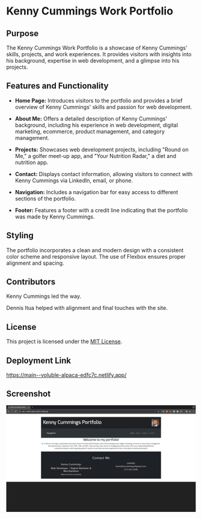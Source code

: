 # Kenny Cummings Work Portfolio

## Purpose

The Kenny Cummings Work Portfolio is a showcase of Kenny Cummings' skills, projects, and work experiences. It provides visitors with insights into his background, expertise in web development, and a glimpse into his projects.

## Features and Functionality

- **Home Page:** Introduces visitors to the portfolio and provides a brief overview of Kenny Cummings' skills and passion for web development.

- **About Me:** Offers a detailed description of Kenny Cummings' background, including his experience in web development, digital marketing, ecommerce, product management, and category management.

- **Projects:** Showcases web development projects, including "Round on Me," a golfer meet-up app, and "Your Nutrition Radar," a diet and nutrition app.

- **Contact:** Displays contact information, allowing visitors to connect with Kenny Cummings via LinkedIn, email, or phone.

- **Navigation:** Includes a navigation bar for easy access to different sections of the portfolio.

- **Footer:** Features a footer with a credit line indicating that the portfolio was made by Kenny Cummings.

## Styling

The portfolio incorporates a clean and modern design with a consistent color scheme and responsive layout. The use of Flexbox ensures proper alignment and spacing.

## Contributors

Kenny Cummings led the way.

Dennis Itua helped with alignment and final touches with the site.

## License

This project is licensed under the [MIT License](LICENSE).

## Deployment Link

https://main--voluble-alpaca-edfc7c.netlify.app/

## Screenshot

<img src="./public/assets/images/kenny-cummings-work-portfolio-homepage.png" alt="Screenshot of homepage">


